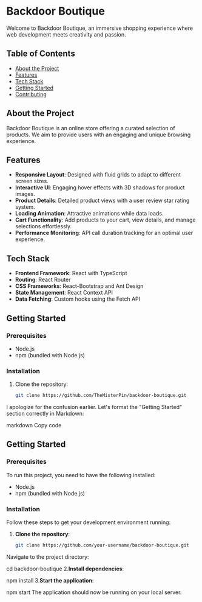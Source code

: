 # Backdoor Boutique

Welcome to Backdoor Boutique, an immersive shopping experience where web development meets creativity and passion.

## Table of Contents
- [About the Project](#about-the-project)
- [Features](#features)
- [Tech Stack](#tech-stack)
- [Getting Started](#getting-started)
- [Contributing](#contributing)


## About the Project
Backdoor Boutique is an online store offering a curated selection of products. We aim to provide users with an engaging and unique browsing experience.



## Features
- **Responsive Layout**: Designed with fluid grids to adapt to different screen sizes.
- **Interactive UI**: Engaging hover effects with 3D shadows for product images.
- **Product Details**: Detailed product views with a user review star rating system.
- **Loading Animation**: Attractive animations while data loads.
- **Cart Functionality**: Add products to your cart, view details, and manage selections effortlessly.
- **Performance Monitoring**: API call duration tracking for an optimal user experience.

## Tech Stack
- **Frontend Framework**: React with TypeScript
- **Routing**: React Router
- **CSS Frameworks**: React-Bootstrap and Ant Design
- **State Management**: React Context API
- **Data Fetching**: Custom hooks using the Fetch API

## Getting Started
### Prerequisites
- Node.js
- npm (bundled with Node.js)

### Installation
1. Clone the repository:
   ```bash
   git clone https://github.com/TheMisterPin/backdoor-boutique.git
   
I apologize for the confusion earlier. Let's format the "Getting Started" section correctly in Markdown:

markdown
Copy code
## Getting Started

### Prerequisites
To run this project, you need to have the following installed:
- Node.js
- npm (bundled with Node.js)

### Installation
Follow these steps to get your development environment running:

1. **Clone the repository**:
   ```bash
   git clone https://github.com/your-username/backdoor-boutique.git
Navigate to the project directory:


cd backdoor-boutique
2.**Install dependencies**:

npm install
3.**Start the application**:

npm start
The application should now be running on your local server.
